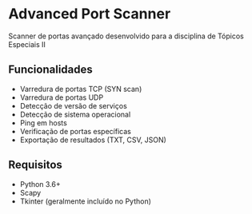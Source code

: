 # Advanced Port Scanner

Scanner de portas avançado desenvolvido para a disciplina de Tópicos Especiais II

## Funcionalidades

- Varredura de portas TCP (SYN scan)
- Varredura de portas UDP
- Detecção de versão de serviços
- Detecção de sistema operacional
- Ping em hosts
- Verificação de portas específicas
- Exportação de resultados (TXT, CSV, JSON)

## Requisitos

- Python 3.6+
- Scapy
- Tkinter (geralmente incluído no Python)